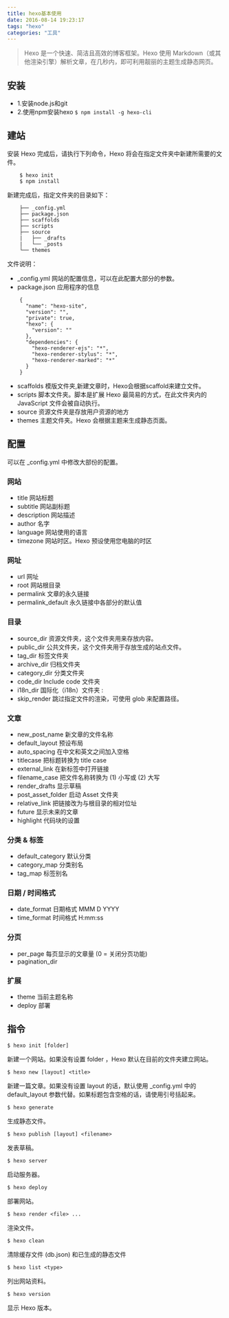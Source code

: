 ```yaml
---
title: hexo基本使用
date: 2016-08-14 19:23:17
tags: "hexo"
categories: "工具"
---
```



> Hexo 是一个快速、简洁且高效的博客框架。Hexo 使用 Markdown（或其他渲染引擎）解析文章，在几秒内，即可利用靓丽的主题生成静态网页。

## 安装 ##
- 1.安装node.js和git
- 2.使用npm安装hexo `$ npm install -g hexo-cli`  

## 建站 ##
安装 Hexo 完成后，请执行下列命令，Hexo 将会在指定文件夹中新建所需要的文件。

```
	$ hexo init      
    $ npm install  
```

新建完成后，指定文件夹的目录如下：

```
    ├── _config.yml
    ├── package.json
    ├── scaffolds
    ├── scripts
    ├── source
    |   ├── _drafts
    |   └── _posts
    └── themes  
```

文件说明：
- _config.yml 网站的配置信息，可以在此配置大部分的参数。
- package.json 应用程序的信息

```
    {  
      "name": "hexo-site",  
      "version": "",  
      "private": true,  
      "hexo": {  
        "version": ""  
      },  
      "dependencies": {  
        "hexo-renderer-ejs": "*",  
        "hexo-renderer-stylus": "*",  
        "hexo-renderer-marked": "*"  
      }  
    }  
```

- scaffolds 模版文件夹,新建文章时，Hexo会根据scaffold来建立文件。
- scripts 脚本文件夹。脚本是扩展 Hexo 最简易的方式，在此文件夹内的 JavaScript 文件会被自动执行。
- source 资源文件夹是存放用户资源的地方
- themes 主题文件夹。Hexo 会根据主题来生成静态页面。

## 配置 ##
可以在 _config.yml 中修改大部份的配置。

### 网站 ###
- title 网站标题
- subtitle 网站副标题
- description	网站描述
- author 	名字
- language	网站使用的语言
- timezone	网站时区。Hexo 预设使用您电脑的时区

### 网址 ###

- url	网址	
- root	网站根目录	
- permalink	文章的永久链接
- permalink_default	永久链接中各部分的默认值

### 目录 ###

- source_dir	资源文件夹，这个文件夹用来存放内容。	
- public_dir	公共文件夹，这个文件夹用于存放生成的站点文件。	
- tag_dir	标签文件夹	
- archive_dir	归档文件夹	
- category_dir	分类文件夹	
- code_dir	Include code 文件夹	
- i18n_dir	国际化（i18n）文件夹	:
- skip_render	跳过指定文件的渲染，可使用 glob 来配置路径。	

### 文章 ###

- new_post_name	新文章的文件名称	 
- default_layout	预设布局	 
- auto_spacing	在中文和英文之间加入空格	
- titlecase	把标题转换为 title case	
- external_link	在新标签中打开链接	 
- filename_case	把文件名称转换为 (1) 小写或 (2) 大写	
- render_drafts	显示草稿	 
- post_asset_folder	启动 Asset 文件夹	 
- relative_link	把链接改为与根目录的相对位址	 
- future	显示未来的文章	 
- highlight	代码块的设置

### 分类 & 标签 ###

- default_category	默认分类	 
- category_map	分类别名	
- tag_map	标签别名

### 日期 / 时间格式 ###

- date_format	日期格式	MMM D YYYY
- time_format	时间格式	H:mm:ss

### 分页 ###

- per_page	每页显示的文章量 (0 = 关闭分页功能)	 
- pagination_dir	 

### 扩展 ###

- theme	当前主题名称
- deploy	部署

## 指令 ##
    $ hexo init [folder]
新建一个网站。如果没有设置 folder ，Hexo 默认在目前的文件夹建立网站。

    $ hexo new [layout] <title>
新建一篇文章。如果没有设置 layout 的话，默认使用 _config.yml 中的 default_layout 参数代替。如果标题包含空格的话，请使用引号括起来。

    $ hexo generate
生成静态文件。

    $ hexo publish [layout] <filename>
发表草稿。

    $ hexo server
启动服务器。

    $ hexo deploy
部署网站。

    $ hexo render <file> ...
渲染文件。

    $ hexo clean
清除缓存文件 (db.json) 和已生成的静态文件 

    $ hexo list <type>
列出网站资料。

    $ hexo version
显示 Hexo 版本。